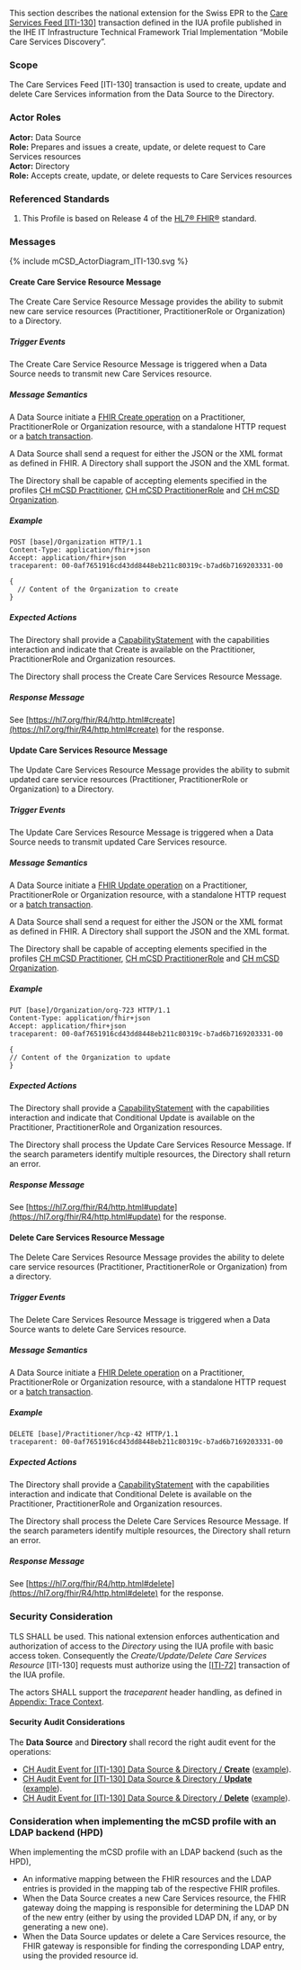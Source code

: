This section describes the national extension for the Swiss EPR to the [Care Services Feed
[ITI-130]](https://profiles.ihe.net/ITI/mCSD/ITI-130.html) transaction defined in the IUA profile published in the
IHE IT Infrastructure Technical Framework Trial Implementation “Mobile Care Services Discovery”.

### Scope

The Care Services Feed [ITI-130] transaction is used to create, update and delete Care Services information from the
Data Source to the Directory.

### Actor Roles

**Actor:** Data Source<br>
**Role:** Prepares and issues a create, update, or delete request to Care Services resources<br>
**Actor:** Directory<br>
**Role:** Accepts create, update, or delete requests to Care Services resources

### Referenced Standards

1. This Profile is based on Release 4 of the [HL7® FHIR®](https://hl7.org/fhir/R4/index.html) standard.

### Messages

<div>{% include mCSD_ActorDiagram_ITI-130.svg %}</div>

#### Create Care Service Resource Message

The Create Care Service Resource Message provides the ability to submit new care service resources (Practitioner,
PractitionerRole or Organization) to a Directory.

##### Trigger Events

The Create Care Service Resource Message is triggered when a Data Source needs to transmit new Care Services resource.

##### Message Semantics

A Data Source initiate a [FHIR Create operation](https://hl7.org/fhir/R4/http.html#create) on a 
Practitioner, PractitionerRole or Organization resource, with a standalone HTTP request or a
[batch transaction](https://hl7.org/fhir/R4/http.html#transaction).

A Data Source shall send a request for either the JSON or the XML format as defined in FHIR. A Directory shall 
support the JSON and the XML format.

The Directory shall be capable of accepting elements specified in the profiles
[CH mCSD Practitioner](StructureDefinition-CH.mCSD.Practitioner.html),
[CH mCSD PractitionerRole](StructureDefinition-CH.mCSD.PractitionerRole.html) and
[CH mCSD Organization](StructureDefinition-CH.mCSD.Organization.html).

##### Example

```http
POST [base]/Organization HTTP/1.1
Content-Type: application/fhir+json
Accept: application/fhir+json
traceparent: 00-0af7651916cd43dd8448eb211c80319c-b7ad6b7169203331-00

{
  // Content of the Organization to create
}
```

##### Expected Actions

The Directory shall provide a [CapabilityStatement](CapabilityStatement-CH.mCSD.Directory.html)
with the capabilities interaction and indicate that Create is available on the Practitioner, PractitionerRole and 
Organization resources.

The Directory shall process the Create Care Services Resource Message.

##### Response Message

See [https://hl7.org/fhir/R4/http.html#create](https://hl7.org/fhir/R4/http.html#create) for the response.

#### Update Care Services Resource Message

The Update Care Services Resource Message provides the ability to submit updated care service resources (Practitioner,
PractitionerRole or Organization) to a Directory.

##### Trigger Events

The Update Care Services Resource Message is triggered when a Data Source needs to transmit updated Care 
Services resource.

##### Message Semantics

A Data Source initiate a [FHIR Update operation](https://hl7.org/fhir/R4/http.html#update) on a 
Practitioner, PractitionerRole or Organization resource, with a standalone HTTP request or a
[batch transaction](https://hl7.org/fhir/R4/http.html#transaction).

A Data Source shall send a request for either the JSON or the XML format as defined in FHIR. A Directory shall 
support the JSON and the XML format.

The Directory shall be capable of accepting elements specified in the profiles 
[CH mCSD Practitioner](StructureDefinition-CH.mCSD.Practitioner.html),
[CH mCSD PractitionerRole](StructureDefinition-CH.mCSD.PractitionerRole.html) and
[CH mCSD Organization](StructureDefinition-CH.mCSD.Organization.html).

##### Example

```http
PUT [base]/Organization/org-723 HTTP/1.1
Content-Type: application/fhir+json
Accept: application/fhir+json
traceparent: 00-0af7651916cd43dd8448eb211c80319c-b7ad6b7169203331-00

{
// Content of the Organization to update
}
```

##### Expected Actions

The Directory shall provide a [CapabilityStatement](CapabilityStatement-CH.mCSD.Directory.html)
with the capabilities interaction and indicate that Conditional Update is available on the Practitioner, 
PractitionerRole and Organization resources.

The Directory shall process the Update Care Services Resource Message.
If the search parameters identify multiple resources, the Directory shall return an error.

##### Response Message

See [https://hl7.org/fhir/R4/http.html#update](https://hl7.org/fhir/R4/http.html#update) for the response.

#### Delete Care Services Resource Message

The Delete Care Services Resource Message provides the ability to delete care service resources (Practitioner,
PractitionerRole or Organization) from a directory.

##### Trigger Events

The Delete Care Services Resource Message is triggered when a Data Source wants to delete Care Services resource.

##### Message Semantics

A Data Source initiate a [FHIR Delete operation](https://hl7.org/fhir/R4/http.html#delete) on a 
Practitioner, PractitionerRole or Organization resource, with a standalone HTTP request or a
[batch transaction](https://hl7.org/fhir/R4/http.html#transaction).

##### Example

```http
DELETE [base]/Practitioner/hcp-42 HTTP/1.1
traceparent: 00-0af7651916cd43dd8448eb211c80319c-b7ad6b7169203331-00
```

##### Expected Actions

The Directory shall provide a [CapabilityStatement](CapabilityStatement-CH.mCSD.Directory.html)
with the capabilities interaction and indicate that Conditional Delete is available on the Practitioner,
PractitionerRole and Organization resources.

The Directory shall process the Delete Care Services Resource Message.
If the search parameters identify multiple resources, the Directory shall return an error.

##### Response Message

See [https://hl7.org/fhir/R4/http.html#delete](https://hl7.org/fhir/R4/http.html#delete) for the response.

### Security Consideration

TLS SHALL be used. This national extension enforces authentication and authorization of access to the
_Directory_ using the IUA profile with basic access token. Consequently the
_Create/Update/Delete Care Services Resource_ [ITI-130] requests must authorize using the
[[ITI-72]](https://profiles.ihe.net/ITI/IUA/index.html#372-incorporate-access-token-iti-72) transaction of the IUA profile.

The actors SHALL support the _traceparent_ header handling, as defined in [Appendix: Trace Context](tracecontext.html).

#### Security Audit Considerations

The **Data Source** and **Directory** shall record the right audit event for the operations:

- [CH Audit Event for [ITI-130] Data Source & Directory / **Create**](StructureDefinition-ChAuditEventIti130Create.html)
  ([example](AuditEvent-ChAuditEventIti130CreateExample.html)).
- [CH Audit Event for [ITI-130] Data Source & Directory / **Update**](StructureDefinition-ChAuditEventIti130Update.html)
  ([example](AuditEvent-ChAuditEventIti130UpdateExample.html)).
- [CH Audit Event for [ITI-130] Data Source & Directory / **Delete**](StructureDefinition-ChAuditEventIti130Delete.html)
  ([example](AuditEvent-ChAuditEventIti130DeleteExample.html)).

### Consideration when implementing the mCSD profile with an LDAP backend (HPD)

When implementing the mCSD profile with an LDAP backend (such as the HPD), 

- An informative mapping between the FHIR resources and the LDAP entries is provided in the mapping tab of the 
  respective FHIR profiles.
- When the Data Source creates a new Care Services resource, the FHIR gateway doing the mapping is responsible for 
  determining the LDAP DN of the new entry (either by using the provided LDAP DN, if any, or by generating a new one).
- When the Data Source updates or delete a Care Services resource, the FHIR gateway is responsible for finding the 
  corresponding LDAP entry, using the provided resource id.
